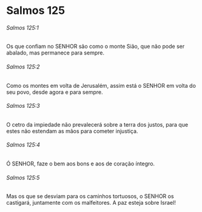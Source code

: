 # Salmos 125

###### Salmos 125:1

Os que confiam no SENHOR são como o monte Sião, que não pode ser abalado, mas permanece para sempre.

###### Salmos 125:2

Como os montes em volta de Jerusalém, assim está o SENHOR em volta do seu povo, desde agora e para sempre.

###### Salmos 125:3

O cetro da impiedade não prevalecerá sobre a terra dos justos, para que estes não estendam as mãos para cometer injustiça.

###### Salmos 125:4

Ó SENHOR, faze o bem aos bons e aos de coração íntegro.

###### Salmos 125:5

Mas os que se desviam para os caminhos tortuosos, o SENHOR os castigará, juntamente com os malfeitores. A paz esteja sobre Israel!

